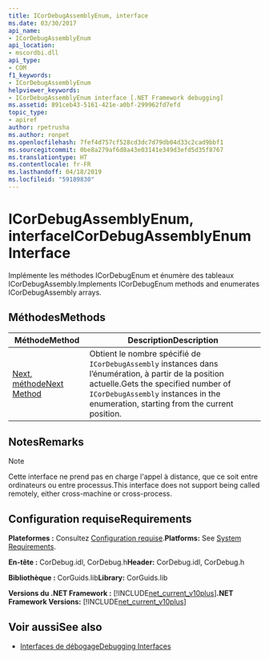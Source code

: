 ```yaml
---
title: ICorDebugAssemblyEnum, interface
ms.date: 03/30/2017
api_name:
- ICorDebugAssemblyEnum
api_location:
- mscordbi.dll
api_type:
- COM
f1_keywords:
- ICorDebugAssemblyEnum
helpviewer_keywords:
- ICorDebugAssemblyEnum interface [.NET Framework debugging]
ms.assetid: 891ceb43-5161-421e-a0bf-299962fd7efd
topic_type:
- apiref
author: rpetrusha
ms.author: ronpet
ms.openlocfilehash: 7fef4d757cf528cd3dc7d79db04d33c2cad9bbf1
ms.sourcegitcommit: 0be8a279af6d8a43e03141e349d3efd5d35f8767
ms.translationtype: HT
ms.contentlocale: fr-FR
ms.lasthandoff: 04/18/2019
ms.locfileid: "59189830"
---
```

# <a name="icordebugassemblyenum-interface"></a><span data-ttu-id="ac02e-102">ICorDebugAssemblyEnum, interface</span><span class="sxs-lookup"><span data-stu-id="ac02e-102">ICorDebugAssemblyEnum Interface</span></span>

<span data-ttu-id="ac02e-103">Implémente les méthodes ICorDebugEnum et énumère des tableaux ICorDebugAssembly.</span><span class="sxs-lookup"><span data-stu-id="ac02e-103">Implements ICorDebugEnum methods and enumerates ICorDebugAssembly arrays.</span></span>  
  
## <a name="methods"></a><span data-ttu-id="ac02e-104">Méthodes</span><span class="sxs-lookup"><span data-stu-id="ac02e-104">Methods</span></span>  
  
|<span data-ttu-id="ac02e-105">Méthode</span><span class="sxs-lookup"><span data-stu-id="ac02e-105">Method</span></span>|<span data-ttu-id="ac02e-106">Description</span><span class="sxs-lookup"><span data-stu-id="ac02e-106">Description</span></span>|  
|------------|-----------------|  
|[<span data-ttu-id="ac02e-107">Next, méthode</span><span class="sxs-lookup"><span data-stu-id="ac02e-107">Next Method</span></span>](../../../../docs/framework/unmanaged-api/debugging/icordebugassemblyenum-next-method.md)|<span data-ttu-id="ac02e-108">Obtient le nombre spécifié de `ICorDebugAssembly` instances dans l’énumération, à partir de la position actuelle.</span><span class="sxs-lookup"><span data-stu-id="ac02e-108">Gets the specified number of `ICorDebugAssembly` instances in the enumeration, starting from the current position.</span></span>|  
  
## <a name="remarks"></a><span data-ttu-id="ac02e-109">Notes</span><span class="sxs-lookup"><span data-stu-id="ac02e-109">Remarks</span></span>  
  
> [!NOTE]
>  <span data-ttu-id="ac02e-110">Cette interface ne prend pas en charge l'appel à distance, que ce soit entre ordinateurs ou entre processus.</span><span class="sxs-lookup"><span data-stu-id="ac02e-110">This interface does not support being called remotely, either cross-machine or cross-process.</span></span>  
  
## <a name="requirements"></a><span data-ttu-id="ac02e-111">Configuration requise</span><span class="sxs-lookup"><span data-stu-id="ac02e-111">Requirements</span></span>  
 <span data-ttu-id="ac02e-112">**Plateformes :** Consultez [Configuration requise](../../../../docs/framework/get-started/system-requirements.md).</span><span class="sxs-lookup"><span data-stu-id="ac02e-112">**Platforms:** See [System Requirements](../../../../docs/framework/get-started/system-requirements.md).</span></span>  
  
 <span data-ttu-id="ac02e-113">**En-tête :** CorDebug.idl, CorDebug.h</span><span class="sxs-lookup"><span data-stu-id="ac02e-113">**Header:** CorDebug.idl, CorDebug.h</span></span>  
  
 <span data-ttu-id="ac02e-114">**Bibliothèque :** CorGuids.lib</span><span class="sxs-lookup"><span data-stu-id="ac02e-114">**Library:** CorGuids.lib</span></span>  
  
 <span data-ttu-id="ac02e-115">**Versions du .NET Framework :** [!INCLUDE[net_current_v10plus](../../../../includes/net-current-v10plus-md.md)]</span><span class="sxs-lookup"><span data-stu-id="ac02e-115">**.NET Framework Versions:** [!INCLUDE[net_current_v10plus](../../../../includes/net-current-v10plus-md.md)]</span></span>  
  
## <a name="see-also"></a><span data-ttu-id="ac02e-116">Voir aussi</span><span class="sxs-lookup"><span data-stu-id="ac02e-116">See also</span></span>

- [<span data-ttu-id="ac02e-117">Interfaces de débogage</span><span class="sxs-lookup"><span data-stu-id="ac02e-117">Debugging Interfaces</span></span>](../../../../docs/framework/unmanaged-api/debugging/debugging-interfaces.md)
